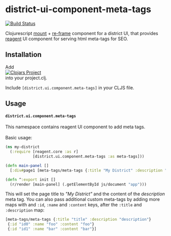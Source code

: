 # district-ui-component-meta-tags

[![Build Status](https://travis-ci.org/district0x/district-ui-component-meta-tags.svg?branch=master)](https://travis-ci.org/district0x/district-ui-component-meta-tags)

Clojurescript [mount](https://github.com/tolitius/mount) + [re-frame](https://github.com/Day8/re-frame) component for a district UI, that provides [reagent](https://github.com/reagent-project/reagent) UI component for serving html meta-tags for SEO.

## Installation

Add <br>
[![Clojars Project](https://img.shields.io/clojars/v/district0x/district-ui-component-meta-tags.svg)](https://clojars.org/district0x/district-ui-component-meta-tags) <br>
into your project.clj.<br/>

Include `[district.ui.component.meta-tags]` in your CLJS file.

## Usage

#### <a name="district.ui.component.meta-tags"> `district.ui.component.meta-tags`
This namespace contains reagent UI component to add meta tags.<br/>
<br/>
Basic usage:

```clojure
(ns my-district
  (:require [reagent.core :as r]
            [district.ui.component.meta-tags :as meta-tags]))

(defn main-panel []
  [:div#page1 [meta-tags/meta-tags {:title "My District" :description "A long and complete description of my district"}]])

(defn ^:export init []
  (r/render [main-panel] (.getElementById js/document "app")))
```

This will set the page title to *"My District"* and the content of the *description* meta tag.
You can also pass additional custom meta-tags by adding more maps with and `:id`, `:name` and `:content` keys, after the `:title` and `:description` map:

```clojure
[meta-tags/meta-tags {:title "title" :description "description"}
 {:id "id0" :name "foo" :content "foo"}
 {:id "id1" :name "bar" :content "bar"}]
```
